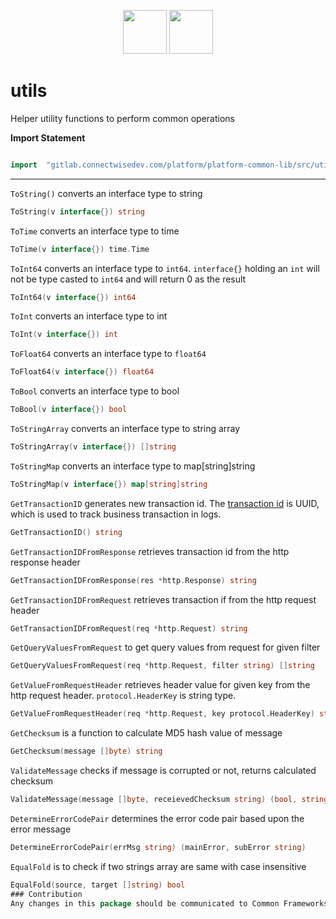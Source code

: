 <p  align="center">

<img  height=70px  src="docs/images/continuum-logo.png">

<img  height=70px  src="docs/images/Go-Logo_Blue.png">

</p>

  

# utils

Helper utility functions to perform common operations

**Import Statement**

```go

import  "gitlab.connectwisedev.com/platform/platform-common-lib/src/utils"

```
--------------------------------------- 

`ToString()` converts an interface type to string
```go
ToString(v interface{}) string
```
`ToTime` converts an interface type to time  
```go
ToTime(v interface{}) time.Time
```
`ToInt64` converts an interface type to `int64`. `interface{}` holding an `int` will not be type casted to `int64` and will return 0 as the result  
```go
ToInt64(v interface{}) int64
```
`ToInt` converts an interface type to int
```go
ToInt(v interface{}) int
```
`ToFloat64` converts an interface type to `float64`
```go
ToFloat64(v interface{}) float64
```
`ToBool` converts an interface type to bool
```go
ToBool(v interface{}) bool
```
`ToStringArray` converts an interface type to string array
```go
ToStringArray(v interface{}) []string
```
`ToStringMap` converts an interface type to map[string]string
```go
ToStringMap(v interface{}) map[string]string
```
`GetTransactionID` generates new transaction id. The [transaction id](https://gitlab.connectwisedev.com/platform/platform-common-lib/tree/master/src/runtime/logger#note) is UUID, which is used to track business transaction in logs.
```go
GetTransactionID() string
```
`GetTransactionIDFromResponse` retrieves transaction id from the http response header
```go
GetTransactionIDFromResponse(res *http.Response) string
```
`GetTransactionIDFromRequest` retrieves transaction if from the http request header
```go
GetTransactionIDFromRequest(req *http.Request) string
```
`GetQueryValuesFromRequest` to get query values from request for given filter
```go
GetQueryValuesFromRequest(req *http.Request, filter string) []string
```
`GetValueFromRequestHeader` retrieves header value for given key from the http request header. `protocol.HeaderKey` is string type.
```go
GetValueFromRequestHeader(req *http.Request, key protocol.HeaderKey) string
```
`GetChecksum` is a function to calculate MD5 hash value of message
```go
GetChecksum(message []byte) string
```
`ValidateMessage` checks if message is corrupted or not, returns calculated checksum
```go
ValidateMessage(message []byte, receievedChecksum string) (bool, string)
```
`DetermineErrorCodePair` determines the error code pair based upon the error message
```go
DetermineErrorCodePair(errMsg string) (mainError, subError string)
```
`EqualFold` is to check if two strings array are same with case insensitive
```go 
EqualFold(source, target []string) bool
### Contribution
Any changes in this package should be communicated to Common Frameworks Team.
